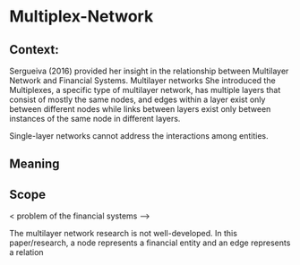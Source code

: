 # Multiplex-Network

## Context:

Sergueiva (2016) provided her insight in the relationship between Multilayer Network and Financial Systems. Multilayer networks 
She introduced the Multiplexes, a specific type of multilayer network, has multiple layers that consist of mostly the same nodes, and edges within a layer exist only between different nodes while links between layers exist only between instances of the same node in different layers.



Single-layer networks cannot address the interactions among entities.

## Meaning

## Scope 


< problem of the financial systems -->

The multilayer network research is not well-developed.
In this paper/research, a node represents a financial entity and an edge represents a relation
